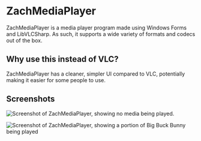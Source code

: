 # ZachMediaPlayer

ZachMediaPlayer is a media player program made using Windows Forms and LibVLCSharp. As such, it supports a wide variety of formats and codecs out of the box.

## Why use this instead of VLC?

ZachMediaPlayer has a cleaner, simpler UI compared to VLC, potentially making it easier for some people to use.

## Screenshots

![Screenshot of ZachMediaPlayer, showing no media being played.](https://github.com/user-attachments/assets/7955c22d-455c-4f2d-bd08-1aab231df3a9)

![Screenshot of ZachMediaPlayer, showing a portion of Big Buck Bunny being played](https://github.com/user-attachments/assets/bb753816-73ab-4132-b6ef-e3f4faca454c)
